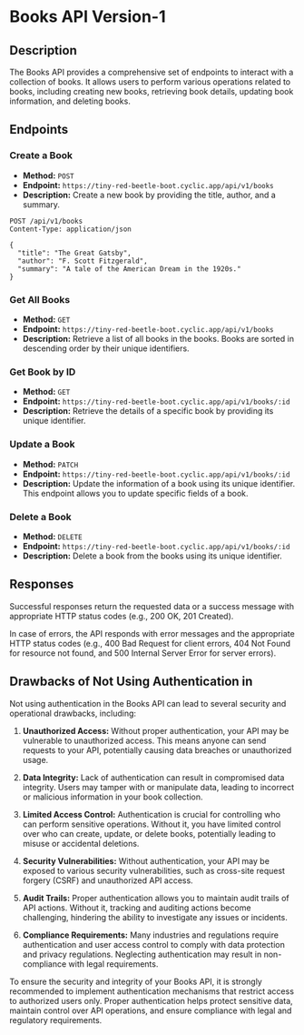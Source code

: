 # Books API Version-1

## Description

The Books API provides a comprehensive set of endpoints to interact with a collection of books. It allows users to perform various operations related to books, including creating new books, retrieving book details, updating book information, and deleting books.

## Endpoints

### Create a Book

- **Method:** `POST`
- **Endpoint:** `https://tiny-red-beetle-boot.cyclic.app/api/v1/books`
- **Description:** Create a new book by providing the title, author, and a summary.

```http
POST /api/v1/books
Content-Type: application/json

{
  "title": "The Great Gatsby",
  "author": "F. Scott Fitzgerald",
  "summary": "A tale of the American Dream in the 1920s."
}
```

### Get All Books

- **Method:** `GET`
- **Endpoint:** `https://tiny-red-beetle-boot.cyclic.app/api/v1/books`
- **Description:** Retrieve a list of all books in the books. Books are sorted in descending order by their unique identifiers.

### Get Book by ID

- **Method:** `GET`
- **Endpoint:** `https://tiny-red-beetle-boot.cyclic.app/api/v1/books/:id`
- **Description:** Retrieve the details of a specific book by providing its unique identifier.

### Update a Book

- **Method:** `PATCH`
- **Endpoint:** `https://tiny-red-beetle-boot.cyclic.app/api/v1/books/:id`
- **Description:** Update the information of a book using its unique identifier. This endpoint allows you to update specific fields of a book.

### Delete a Book

- **Method:** `DELETE`
- **Endpoint:** `https://tiny-red-beetle-boot.cyclic.app/api/v1/books/:id`
- **Description:** Delete a book from the books using its unique identifier.

## Responses

Successful responses return the requested data or a success message with appropriate HTTP status codes (e.g., 200 OK, 201 Created).

In case of errors, the API responds with error messages and the appropriate HTTP status codes (e.g., 400 Bad Request for client errors, 404 Not Found for resource not found, and 500 Internal Server Error for server errors).

## Drawbacks of Not Using Authentication in

Not using authentication in the Books API can lead to several security and operational drawbacks, including:

1. **Unauthorized Access:** Without proper authentication, your API may be vulnerable to unauthorized access. This means anyone can send requests to your API, potentially causing data breaches or unauthorized usage.

2. **Data Integrity:** Lack of authentication can result in compromised data integrity. Users may tamper with or manipulate data, leading to incorrect or malicious information in your book collection.

3. **Limited Access Control:** Authentication is crucial for controlling who can perform sensitive operations. Without it, you have limited control over who can create, update, or delete books, potentially leading to misuse or accidental deletions.

4. **Security Vulnerabilities:** Without authentication, your API may be exposed to various security vulnerabilities, such as cross-site request forgery (CSRF) and unauthorized API access.

5. **Audit Trails:** Proper authentication allows you to maintain audit trails of API actions. Without it, tracking and auditing actions become challenging, hindering the ability to investigate any issues or incidents.

6. **Compliance Requirements:** Many industries and regulations require authentication and user access control to comply with data protection and privacy regulations. Neglecting authentication may result in non-compliance with legal requirements.

To ensure the security and integrity of your Books API, it is strongly recommended to implement authentication mechanisms that restrict access to authorized users only. Proper authentication helps protect sensitive data, maintain control over API operations, and ensure compliance with legal and regulatory requirements.
